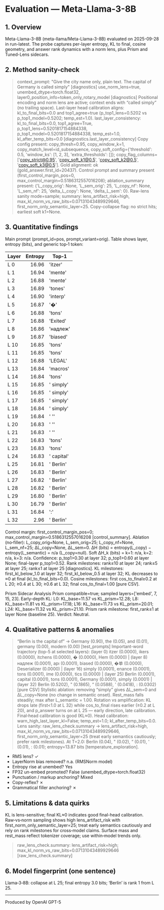 # Evaluation — Meta-Llama-3-8B

## 1. Overview
Meta-Llama-3-8B (meta-llama/Meta-Llama-3-8B) evaluated on 2025-09-28 in run-latest.
The probe captures per-layer entropy, KL to final, cosine geometry, and answer rank dynamics with a norm lens, plus Prism and Tuned-Lens sidecars.

## 2. Method sanity-check
> context_prompt: "Give the city name only, plain text. The capital of Germany is called simply" [diagnostics]
> use_norm_lens=true, unembed_dtype=torch.float32, layer0_position_info=token_only_rotary_model [diagnostics]
Positional encoding and norm lens are active; context ends with “called simply” (no trailing space). Last-layer head calibration aligns: kl_to_final_bits=0.0 and top1_agree=true (p_top1_lens=0.5202 vs p_top1_model=0.5202; temp_est=1.0).
> last_layer_consistency: kl_to_final_bits=0.0, top1_agree=True, p_top1_lens=0.5201817154884338, p_top1_model=0.5201817154884338, temp_est=1.0, kl_after_temp_bits=0.0 [diagnostics.last_layer_consistency]
Copy config present: copy_thresh=0.95, copy_window_k=1, copy_match_level=id_subsequence, copy_soft_config={'threshold': 0.5, 'window_ks': [1, 2, 3], 'extra_thresholds': []}; copy_flag_columns=['copy_strict@0.95', 'copy_soft_k1@0.5', 'copy_soft_k2@0.5', 'copy_soft_k3@0.5'].
Gold alignment: ok (gold_answer.first_id=20437).
Control prompt and summary present (first_control_margin_pos=0, max_control_margin=0.5186312557016208); ablation_summary present: {'L_copy_orig': None, 'L_sem_orig': 25, 'L_copy_nf': None, 'L_sem_nf': 25, 'delta_L_copy': None, 'delta_L_sem': 0}.
Raw-lens sanity mode=sample; summary: lens_artifact_risk=high, max_kl_norm_vs_raw_bits=0.07131043489929646, first_norm_only_semantic_layer=25.
Copy-collapse flag: no strict hits; earliest soft k1=None.

## 3. Quantitative findings
Main prompt (prompt_id=pos, prompt_variant=orig). Table shows layer, entropy (bits), and generic top‑1 token:

| Layer | Entropy | Top‑1 |
|---|---:|---|
| L 0 | 16.96 | 'itzer' |
| L 1 | 16.94 | 'mente' |
| L 2 | 16.88 | 'mente' |
| L 3 | 16.89 | 'tones' |
| L 4 | 16.90 | 'interp' |
| L 5 | 16.87 | '�' |
| L 6 | 16.88 | 'tons' |
| L 7 | 16.88 | 'Exited' |
| L 8 | 16.86 | 'надлеж' |
| L 9 | 16.87 | 'biased' |
| L 10 | 16.85 | 'tons' |
| L 11 | 16.85 | 'tons' |
| L 12 | 16.88 | 'LEGAL' |
| L 13 | 16.84 | 'macros' |
| L 14 | 16.84 | 'tons' |
| L 15 | 16.85 | ' simply' |
| L 16 | 16.85 | ' simply' |
| L 17 | 16.85 | ' simply' |
| L 18 | 16.84 | ' simply' |
| L 19 | 16.84 | ' '' |
| L 20 | 16.83 | ' '' |
| L 21 | 16.83 | ' '' |
| L 22 | 16.83 | 'tons' |
| L 23 | 16.83 | 'tons' |
| L 24 | 16.83 | ' capital' |
| L 25 | 16.81 | ' Berlin' |
| L 26 | 16.83 | ' Berlin' |
| L 27 | 16.82 | ' Berlin' |
| L 28 | 16.82 | ' Berlin' |
| L 29 | 16.80 | ' Berlin' |
| L 30 | 16.79 | ' Berlin' |
| L 31 | 16.84 | ':' |
| L 32 | 2.96 | ' Berlin' |

Control margin: first_control_margin_pos=0; max_control_margin=0.5186312557016208 [control_summary].
Ablation (no‑filler): L_copy_orig=None, L_sem_orig=25; L_copy_nf=None, L_sem_nf=25; ΔL_copy=None, ΔL_sem=0.
ΔH (bits) = entropy(L_copy) − entropy(L_semantic) = n/a (L_copy=null).
Soft ΔH_k (bits) = k=1: n/a, k=2: n/a, k=3: n/a.
Confidence: p_top1>0.30 at layer 32; p_top1>0.60 at layer None; final-layer p_top1=0.52.
Rank milestones: rank≤10 at layer 24; rank≤5 at layer 25; rank≤1 at layer 25 [diagnostics].
KL milestones: first_kl_below_1.0 at layer 32; first_kl_below_0.5 at layer 32; KL decreases to ≈0 at final (kl_to_final_bits=0.0).
Cosine milestones: first cos_to_final≥0.2 at L 20; ≥0.4 at L 30; ≥0.6 at L 32; final cos_to_final=1.00 [pure CSV].

Prism Sidecar Analysis
Prism compatible=true; sampled layers=['embed', 7, 15, 23].
Early-depth KL: L0: KL_base=11.57 vs KL_prism=12.28; L8: KL_base=11.81 vs KL_prism=17.18; L16: KL_base=11.73 vs KL_prism=20.01; L24: KL_base=11.32 vs KL_prism=21.10.
Prism rank milestone: first_rank≤1 at layer None (baseline 25).
Verdict: Neutral.

## 4. Qualitative patterns & anomalies
> “Berlin is the capital of” →  Germany (0.90),  the (0.05),  and (0.01),  germany (0.00),  modern (0.00) [test_prompts]
Important-word trajectory (top-5 at selected layers): 
> (layer 0) itzer (0.0000), ikers (0.0000), itchens (0.0000), � (0.0000),  Hem (0.0000) | (layer 8) надлеж (0.0001), apı (0.0001), biased (0.0000), �单 (0.0000), Deserializer (0.0000) | (layer 16)  simply (0.0001), enance (0.0001), tons (0.0001), íme (0.0000), tics (0.0000) | (layer 25)  Berlin (0.0001),  capital (0.0001), tons (0.0001),  Germany (0.0001),  simply (0.0001) | (layer 32)  Berlin (0.5202),  " (0.1865),  “ (0.0588),  ' (0.0418), : (0.0302) [pure CSV]
Stylistic ablation: removing “simply” gives ΔL_sem=0 and ΔL_copy=None (no change in semantic onset).
Rest_mass falls steadily; max after L_semantic = 1.00.
Rotation vs amplification: KL drops late (first<1.0 at L 32) while cos_to_final rises earlier (≥0.2 at L 20), and p_answer turns on at L 25 — early direction, late calibration. Final‑head calibration is good (KL≈0).
Head calibration: warn_high_last_layer_kl=False; temp_est=1.0; kl_after_temp_bits=0.0.
Lens sanity: raw_lens_check.summary → lens_artifact_risk=high, max_kl_norm_vs_raw_bits=0.07131043489929646, first_norm_only_semantic_layer=25 (treat early semantics cautiously; prefer rank milestones).
At T=2.0:  Berlin (0.04),  " (0.02),  “ (0.01),  ' (0.01), : (0.01); entropy=13.87 bits [temperature_exploration].

- RMS lens? ✓
- LayerNorm bias removed? n.a. (RMSNorm model)
- Entropy rise at unembed? Yes
- FP32 un-embed promoted? False (unembed_dtype=torch.float32)
- Punctuation / markup anchoring? Mixed
- Copy-reflex? ✗
- Grammatical filler anchoring? ✗

## 5. Limitations & data quirks
KL is lens-sensitive; final KL≈0 indicates good final-head calibration. Raw‑vs‑norm sampling shows high lens_artifact_risk with first_norm_only_semantic_layer=25; treat early semantics cautiously and rely on rank milestones for cross‑model claims. Surface mass and rest_mass reflect tokenizer coverage; use within‑model trends only.
> raw_lens_check.summary: lens_artifact_risk=high; max_kl_norm_vs_raw_bits=0.07131043489929646 [raw_lens_check.summary]

## 6. Model fingerprint (one sentence)
Llama‑3‑8B: collapse at L 25; final entropy 3.0 bits; ‘Berlin’ is rank 1 from L 25.

---
Produced by OpenAI GPT-5 